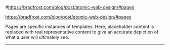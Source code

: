 
#https://bradfrost.com/blog/post/atomic-web-design/#pages

https://bradfrost.com/blog/post/atomic-web-design/#pages

<p>
Pages are specific instances of templates. Here, placeholder content is replaced with real representative content to give an accurate depiction of what a user will ultimately see.
</p>
<hr/>
